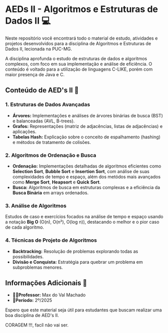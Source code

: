 <h1>AEDs II - Algoritmos e Estruturas de Dados II 💻</h1>
<p>Neste repositório você encontrará todo o material de estudo, atividades e projetos desenvolvidos para a disciplina de Algoritmos e Estruturas de Dados II, lecionada na PUC-MG.</p>
<p>A disciplina aprofunda o estudo de estruturas de dados e algoritmos complexos, com foco em sua implementação e análise de eficiência. O conteúdo é voltado para a utilização de linguagens C-LIKE, porém com maior presença de Java e C.</p>



<h2>Conteúdo de AED's II 📒</h2>
<h3>1. Estruturas de Dados Avançadas</h3>
<ul>
    <li><b>Árvores:</b> Implementações e análises de árvores binárias de busca (BST) e balanceadas (AVL, B-trees).</li>
    <li><b>Grafos:</b> Representações (matriz de adjacências, listas de adjacências) e aplicações.</li>
    <li><b>Tabelas Hash:</b> Explicação sobre o conceito de espalhamento (hashing) e métodos de tratamento de colisões.</li>
</ul>

<h3>2. Algoritmos de Ordenação e Busca</h3>
<ul>
    <li><b>Ordenação:</b> Implementações detalhadas de algoritmos eficientes como <b>Selection Sort</b>, <b>Bubble Sort</b> e <b>Insertion Sort</b>, com análise de suas complexidades de tempo e espaço, além dos metódos mais avançados como <b>Merge Sort</b>, <b>Heapsort</b> e <b>Quick Sort</b>.</li>
    <li><b>Busca:</b> Algoritmos de busca em estruturas complexas e a eficiência da <b>Busca Binária</b> em arrays ordenados.</li>
</ul>

<h3>3. Análise de Algoritmos</h3>
<p>Estudos de caso e exercícios focados na análise de tempo e espaço usando a notação <b>Big O</b> (O(n), O(n²), O(log n)), destacando o melhor e o pior caso de cada algoritmo.</p>

<h3>4. Técnicas de Projeto de Algoritmos</h3>
<ul>
    <li><b>Backtracking:</b> Resolução de problemas explorando todas as possibilidades.</li>
    <li><b>Divisão e Conquista:</b> Estratégia para quebrar um problema em subproblemas menores.</li>
</ul>



<h2>Informações Adicionais 📌</h2>
<ul>
    <li><b>👨‍🏫Professor:</b> Max do Val Machado</li>
    <li><b>📍Período:</b> 2º/2025</li>
</ul>

<p>Espero que este material seja útil para estudantes que buscam realizar uma boa disciplina de AED's II.</p>
<p>CORAGEM !!!, facíl não vai ser.</p>
